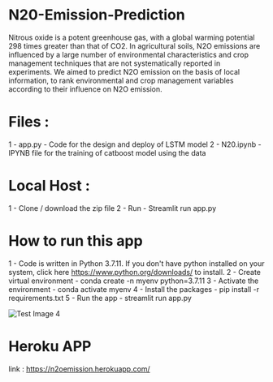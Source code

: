 # N20-Emission-Prediction
Nitrous oxide is a potent greenhouse gas, with a global warming potential 298 times greater than that of CO2. In agricultural soils, N2O emissions are influenced by a large number of environmental characteristics and crop management techniques that are not systematically reported in experiments.  We aimed to predict N2O emission on the basis of local information, to rank environmental and crop management variables according to their influence on N2O emission.

# Files :
1 -    app.py - Code for the design and deploy of LSTM model
2 -    N20.ipynb - IPYNB file for the training of catboost model using the data

# Local Host :
1 -    Clone / download the zip file
2 -    Run - Streamlit run app.py

# How to run this app
1 -    Code is written in Python 3.7.11. If you don't have python installed on your system, click here https://www.python.org/downloads/ to install.
2 -    Create virtual environment - conda create -n myenv python=3.7.11
3 -    Activate the environment - conda activate myenv
4 -    Install the packages - pip install -r requirements.txt
5 -    Run the app - streamlit run app.py 

![Test Image 4](https://github.com/chinmay002/N20-Emission-Prediction/n2o_app.png)

# Heroku APP
link : https://n2oemission.herokuapp.com/

